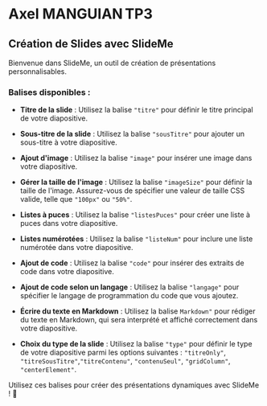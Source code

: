 # Axel MANGUIAN TP3

## Création de Slides avec SlideMe

Bienvenue dans SlideMe, un outil de création de présentations personnalisables.

### Balises disponibles :

- **Titre de la slide** : Utilisez la balise `"titre"` pour définir le titre principal de votre diapositive.

- **Sous-titre de la slide** : Utilisez la balise `"sousTitre"` pour ajouter un sous-titre à votre diapositive.

- **Ajout d'image** : Utilisez la balise `"image"` pour insérer une image dans votre diapositive.

- **Gérer la taille de l'image** : Utilisez la balise `"imageSize"` pour définir la taille de l'image. Assurez-vous de spécifier une valeur de taille CSS valide, telle que `"100px"` ou `"50%"`.

- **Listes à puces** : Utilisez la balise `"listesPuces"` pour créer une liste à puces dans votre diapositive.

- **Listes numérotées** : Utilisez la balise `"listeNum"` pour inclure une liste numérotée dans votre diapositive.

- **Ajout de code** : Utilisez la balise `"code"` pour insérer des extraits de code dans votre diapositive.

- **Ajout de code selon un langage** : Utilisez la balise `"langage"` pour spécifier le langage de programmation du code que vous ajoutez.

- **Écrire du texte en Markdown** : Utilisez la balise `Markdown"` pour rédiger du texte en Markdown, qui sera interprété et affiché correctement dans votre diapositive.

- **Choix du type de la slide** : Utilisez la balise `"type"` pour définir le type de votre diapositive parmi les options suivantes : `"titreOnly"`, `"titreSousTitre"`,`"titreContenu"`, `"contenuSeul"`, `"gridColumn"`, `"centerElement"`.

Utilisez ces balises pour créer des présentations dynamiques avec SlideMe ! 🚀
